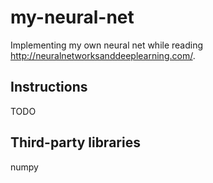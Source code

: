 # my-neural-net
Implementing my own neural net while reading http://neuralnetworksanddeeplearning.com/.

## Instructions
TODO

## Third-party libraries
numpy